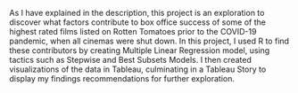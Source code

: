 As I have explained in the description, this project is an exploration to discover what factors contribute to box office success of some of the highest rated 
films listed on Rotten Tomatoes prior to the COVID-19 pandemic, when all cinemas were shut down.
In this project, I used R to find these contributors by creating Multiple Linear Regression model, using tactics such as Stepwise and Best Subsets Models.
I then created visualizations of the data in Tableau, culminating in a Tableau Story to display my findings recommendations for further exploration.
